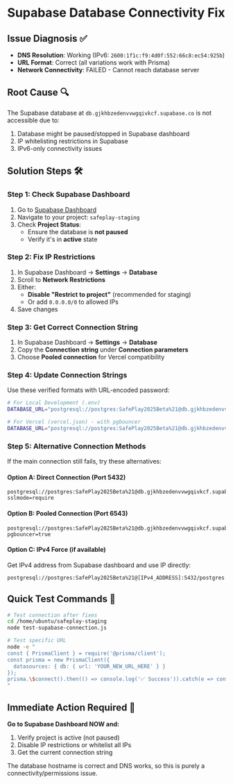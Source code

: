 
# Supabase Database Connectivity Fix

## Issue Diagnosis ✅
- **DNS Resolution**: Working (IPv6: `2600:1f1c:f9:4d0f:552:66c8:ec54:925b`)
- **URL Format**: Correct (all variations work with Prisma)
- **Network Connectivity**: FAILED - Cannot reach database server

## Root Cause 🔍
The Supabase database at `db.gjkhbzedenvvwgqivkcf.supabase.co` is not accessible due to:
1. Database might be paused/stopped in Supabase dashboard
2. IP whitelisting restrictions in Supabase
3. IPv6-only connectivity issues

## Solution Steps 🛠️

### Step 1: Check Supabase Dashboard
1. Go to [Supabase Dashboard](https://app.supabase.com)
2. Navigate to your project: `safeplay-staging`
3. Check **Project Status**:
   - Ensure the database is **not paused**
   - Verify it's in **active** state

### Step 2: Fix IP Restrictions
1. In Supabase Dashboard → **Settings** → **Database**
2. Scroll to **Network Restrictions**
3. Either:
   - **Disable "Restrict to project"** (recommended for staging)
   - Or add `0.0.0.0/0` to allowed IPs
4. Save changes

### Step 3: Get Correct Connection String
1. In Supabase Dashboard → **Settings** → **Database**
2. Copy the **Connection string** under **Connection parameters**
3. Choose **Pooled connection** for Vercel compatibility

### Step 4: Update Connection Strings
Use these verified formats with URL-encoded password:

```bash
# For Local Development (.env)
DATABASE_URL="postgresql://postgres:SafePlay2025Beta%21@db.gjkhbzedenvvwgqivkcf.supabase.co:5432/postgres"

# For Vercel (vercel.json) - with pgbouncer
DATABASE_URL="postgresql://postgres:SafePlay2025Beta%21@db.gjkhbzedenvvwgqivkcf.supabase.co:5432/postgres?pgbouncer=true&connection_limit=1"
```

### Step 5: Alternative Connection Methods
If the main connection still fails, try these alternatives:

#### Option A: Direct Connection (Port 5432)
```
postgresql://postgres:SafePlay2025Beta%21@db.gjkhbzedenvvwgqivkcf.supabase.co:5432/postgres?sslmode=require
```

#### Option B: Pooled Connection (Port 6543)
```
postgresql://postgres:SafePlay2025Beta%21@db.gjkhbzedenvvwgqivkcf.supabase.co:6543/postgres?pgbouncer=true
```

#### Option C: IPv4 Force (if available)
Get IPv4 address from Supabase dashboard and use IP directly:
```
postgresql://postgres:SafePlay2025Beta%21@[IPv4_ADDRESS]:5432/postgres
```

## Quick Test Commands 🧪

```bash
# Test connection after fixes
cd /home/ubuntu/safeplay-staging
node test-supabase-connection.js

# Test specific URL
node -e "
const { PrismaClient } = require('@prisma/client');
const prisma = new PrismaClient({
  datasources: { db: { url: 'YOUR_NEW_URL_HERE' } }
});
prisma.\$connect().then(() => console.log('✅ Success')).catch(e => console.log('❌', e.message));
"
```

## Immediate Action Required 🚨
**Go to Supabase Dashboard NOW and:**
1. Verify project is active (not paused)
2. Disable IP restrictions or whitelist all IPs
3. Get the current connection string

The database hostname is correct and DNS works, so this is purely a connectivity/permissions issue.
